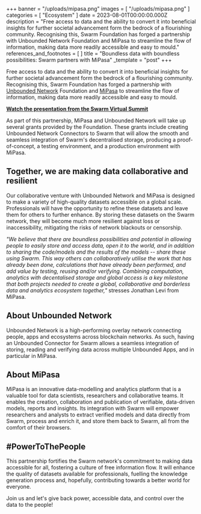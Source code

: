 +++
banner = "/uploads/mipasa.png"
images = [ "/uploads/mipasa.png" ]
categories = [ "Ecosystem" ]
date = 2023-08-01T00:00:00.000Z
description = "Free access to data and the ability to convert it into beneficial insights for further societal advancement form the bedrock of a flourishing community. Recognising this, Swarm Foundation has forged a partnership with Unbounded Network Foundation and MiPasa to streamline the flow of information, making data more readily accessible and easy to mould."
references_and_footnotes = [ ]
title = "Boundless data with boundless possibilities: Swarm partners with MiPasa"
_template = "post"
+++

Free access to data and the ability to convert it into beneficial
insights for further societal advancement form the bedrock of a
flourishing community. Recognising this, Swarm Foundation has forged a
partnership with [Unbounded
Network](https://unbounded.network) Foundation and
[MiPasa](https://unbounded.network/) to streamline the
flow of information, making data more readily accessible and easy to
mould.

[**Watch the presentation from the Swarm Virtual
Summit**](https://swarm.streameth.org/session/Y7MWQ9)

As part of this partnership, MiPasa and Unbounded Network will take up
several grants provided by the Foundation. These grants include creating
Unbounded Network Connectors to Swarm that will allow the smooth and
seamless integration of Swarm\'s decentralised storage, producing a
proof-of-concept, a testing environment, and a production environment
with MiPasa.

## Together, we are making data collaborative and resilient

Our collaborative venture with Unbounded Network and MiPasa is designed
to make a variety of high-quality datasets accessible on a global scale.
Professionals will have the opportunity to refine these datasets and
leave them for others to further enhance. By storing these datasets on
the Swarm network, they will become much more resilient against loss or
inaccessibility, mitigating the risks of network blackouts or
censorship.

_"We believe that there are boundless possibilities and potential in
allowing people to easily store and access data, open it to the world,
and in addition to sharing the code/models and the results of the models
-- share these using Swarm. This way others can collaboratively utilise
the work that has already been done, calculations that have already been
performed, and add value by testing, reusing and/or verifying. Combining
computation, analytics with decentalised storage and global access is a
key milestone that both projects needed to create a global,
collaborative and borderless data and analytics ecosystem together,"_
stresses Jonathan Levi from MiPasa.

## About Unbounded Network

Unbounded Network is a high-performing overlay network connecting
people, apps and ecosystems across blockchain networks. As such, having
an Unbounded Connector for Swarm allows a seamless integration of
storing, reading and verifying data across multiple Unbounded Apps, and
in particular in MiPasa.

## About MiPasa

MiPasa is an innovative data-modelling and analytics platform that is a
valuable tool for data scientists, researchers and collaborative teams.
It enables the creation, collaboration and publication of verifiable,
data-driven models, reports and insights. Its integration with Swarm
will empower researchers and analysts to extract verified models and
data directly from Swarm, process and enrich it, and store them back to
Swarm, all from the comfort of their browsers.

## #PowerToThePeople

This partnership fortifies the Swarm network's commitment to making data
accessible for all, fostering a culture of free information flow. It
will enhance the quality of datasets available for professionals,
fuelling the knowledge generation process and, hopefully, contributing
towards a better world for everyone.

Join us and let's give back power, accessible data, and control over the
data to the people!
